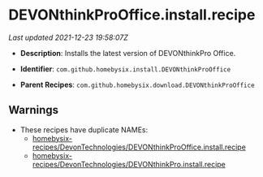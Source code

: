 # DEVONthinkProOffice.install.recipe

_Last updated 2021-12-23 19:58:07Z_

- **Description**: Installs the latest version of DEVONthinkPro Office.

- **Identifier**: `com.github.homebysix.install.DEVONthinkProOffice`

- **Parent Recipes**: `com.github.homebysix.download.DEVONthinkProOffice`

## Warnings

- These recipes have duplicate NAMEs:
    - [homebysix-recipes/DevonTechnologies/DEVONthinkProOffice.install.recipe](/autopkg-dupe-tracker/homebysix-recipes/DevonTechnologies/DEVONthinkProOffice.install.recipe)
    - [homebysix-recipes/DevonTechnologies/DEVONthinkPro.install.recipe](/autopkg-dupe-tracker/homebysix-recipes/DevonTechnologies/DEVONthinkPro.install.recipe)